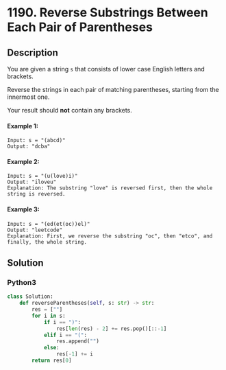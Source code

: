 # 1190. Reverse Substrings Between Each Pair of Parentheses

## Description
You are given a string `s` that consists of lower case English letters and brackets.

Reverse the strings in each pair of matching parentheses, starting from the innermost one.

Your result should **not** contain any brackets.

#### Example 1:
```
Input: s = "(abcd)"
Output: "dcba"
```

#### Example 2:
```
Input: s = "(u(love)i)"
Output: "iloveu"
Explanation: The substring "love" is reversed first, then the whole string is reversed.
```

#### Example 3:
```
Input: s = "(ed(et(oc))el)"
Output: "leetcode"
Explanation: First, we reverse the substring "oc", then "etco", and finally, the whole string.
```


## Solution

### Python3
```python
class Solution:
    def reverseParentheses(self, s: str) -> str:
        res = [""]
        for i in s:
            if i == ")":
                res[len(res) - 2] += res.pop()[::-1]
            elif i == "(":
                res.append("")
            else:
                res[-1] += i
        return res[0]
```